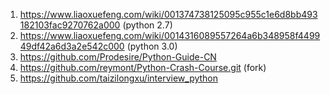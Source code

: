 1.  https://www.liaoxuefeng.com/wiki/001374738125095c955c1e6d8bb493182103fac9270762a000  (python 2.7)
2.  https://www.liaoxuefeng.com/wiki/0014316089557264a6b348958f449949df42a6d3a2e542c000  (python 3.0)
3.  https://github.com/Prodesire/Python-Guide-CN
4.  https://github.com/reymont/Python-Crash-Course.git  (fork)
5.  https://github.com/taizilongxu/interview_python